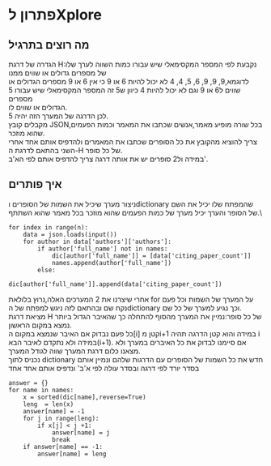 # פתרון לXplore
## מה רוצים בתרגיל
הגדרה של דרגת H:נקבעת לפי המספר המקסימאלי שיש עבורו כמות השווה לערך שלו של מספרים גדולים או שווים ממנו\
לדוגמא,9, 9, 9, 6, 5, 4, 4 לא יכול להיות 6 או 9 כי אין 6 או 9 מספרים הגדולים או שווים ל6 או 9 וגם לא יכול להיות 4 כיוון ש5 זה המספר המקסימאלי שיש עבורו 5 מספרים\
הגדולים או שווים לו.\
לכן הדרגה של המערך הזה יהיה 5.\
מקבלים קובץ JSON,בכל שורה מופיע מאמר,אנשים שכתבו את המאמר וכמות הפעמים שהוא מוזכר.\
צריך להוציא מהקובץ את כל הסופרים שכתבו את המאמרים ולהדפיס אותם אחד אחרי השני בהתאם לדרגת ה-H של כל סופר.\
במידה ול2 סופרים יש את אותה דרגה צריך להדפיס אותם לפי הא'ב'.
## איך פותרים
ניצור מערך שיכיל את השמות של הסופרים וdictionary שהמפתח שלו יכיל את השם של הסופר והערך יכיל מערך של כמות הפעמים שהוא מוזכר בכל מאמר שהוא השתתף.\
```
for index in range(n):
    data = json.loads(input())
    for author in data['authors']['authors']:
        if author['full_name'] not in names:
            dic[author['full_name']] = [data['citing_paper_count']]
            names.append(author['full_name'])
        else:
            dic[author['full_name']].append(data['citing_paper_count'])
```
אחרי שיצרנו את 2 המערכים האלה,נרוץ בלולאת for על המערך של השמות וכל פעם נקח שם ובהתאם לזה ניגש למפתח של הdictionary וכך נגיע למערך של כל שם.\
מציאת דרגת H של כל סופר:נמיין את המערך מהסוף להתחלה כך שהאיבר הגדול ביותר נמצא במקום הראשון.\
כל פעם נבדוק אם האיבר שנמצא במקום ה[i] קטן מi+1 במידה והוא קטן הדרגה תהיה i במידה ולא נתקדם לאיבר הבא(i+1).
אם סיימנו לבדוק את כל האיברים במערך ולא מצאנו כלום דרגת המערך שווה לגודל המערך.\
נכניס לתוך dictionary  חדש את כל השמות של הסופרים עם הדרגות שלהם ונמיין אותם בסדר יורד לפי דרגה ובסדר עולה לפי א'ב' ונדפיס אותם אחד אחד 
```
answer = {}
for name in names:
    x = sorted(dic[name],reverse=True)
    leng  = len(x)
    answer[name] = -1
    for j in range(leng):
        if x[j] < j +1:
            answer[name] = j
            break
    if answer[name] == -1:
        answer[name] = leng
```
